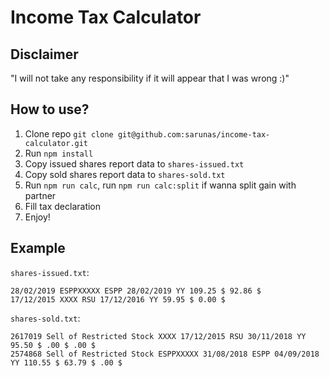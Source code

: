 # Income Tax Calculator

## Disclaimer

"I will not take any responsibility if it will appear that I was wrong :)"

## How to use?

1. Clone repo `git clone git@github.com:sarunas/income-tax-calculator.git`
2. Run `npm install`
3. Copy issued shares report data to `shares-issued.txt`
4. Copy sold shares report data to `shares-sold.txt`
5. Run `npm run calc`, run `npm run calc:split` if wanna split gain with partner
6. Fill tax declaration
6. Enjoy!

## Example

`shares-issued.txt`:
```
28/02/2019 ESPPXXXXX ESPP 28/02/2019 YY 109.25 $ 92.86 $
17/12/2015 XXXX RSU 17/12/2016 YY 59.95 $ 0.00 $
```

`shares-sold.txt`:
```
2617019 Sell of Restricted Stock XXXX 17/12/2015 RSU 30/11/2018 YY 95.50 $ .00 $ .00 $
2574868 Sell of Restricted Stock ESPPXXXXX 31/08/2018 ESPP 04/09/2018 YY 110.55 $ 63.79 $ .00 $
```
